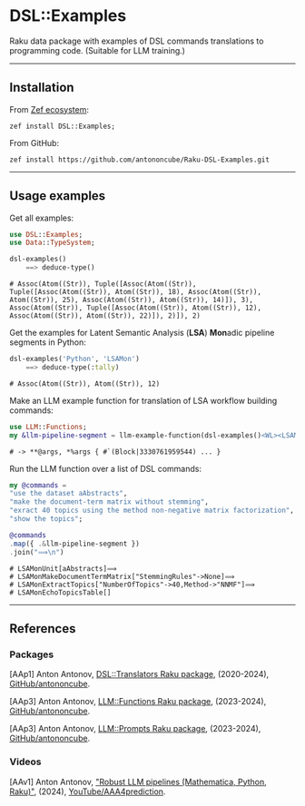 # DSL::Examples

Raku data package with examples of DSL commands translations to programming code. (Suitable for LLM training.)

-----

## Installation

From [Zef ecosystem](https://raku.land):

```
zef install DSL::Examples;
```

From GitHub:

```
zef install https://github.com/antononcube/Raku-DSL-Examples.git
```

-----

## Usage examples

Get all examples:

```raku
use DSL::Examples;
use Data::TypeSystem;

dsl-examples()
    ==> deduce-type()
```
```
# Assoc(Atom((Str)), Tuple([Assoc(Atom((Str)), Tuple([Assoc(Atom((Str)), Atom((Str)), 18), Assoc(Atom((Str)), Atom((Str)), 25), Assoc(Atom((Str)), Atom((Str)), 14)]), 3), Assoc(Atom((Str)), Tuple([Assoc(Atom((Str)), Atom((Str)), 12), Assoc(Atom((Str)), Atom((Str)), 22)]), 2)]), 2)
```

Get the examples for Latent Semantic Analysis (**LSA**) **Mon**adic pipeline segments in Python:

```raku
dsl-examples('Python', 'LSAMon')
    ==> deduce-type(:tally)
```
```
# Assoc(Atom((Str)), Atom((Str)), 12)
```

Make an LLM example function for translation of LSA workflow building commands:

```raku
use LLM::Functions;
my &llm-pipeline-segment = llm-example-function(dsl-examples()<WL><LSAMon>);
```
```
# -> **@args, *%args { #`(Block|3330761959544) ... }
```

Run the LLM function over a list of DSL commands: 

```raku
my @commands = 
"use the dataset aAbstracts",
"make the document-term matrix without stemming",
"exract 40 topics using the method non-negative matrix factorization",
"show the topics";

@commands
.map({ .&llm-pipeline-segment })
.join("⟹\n")
```
```
# LSAMonUnit[aAbstracts]⟹
# LSAMonMakeDocumentTermMatrix["StemmingRules"->None]⟹
# LSAMonExtractTopics["NumberOfTopics"->40,Method->"NNMF"]⟹
# LSAMonEchoTopicsTable[]
```

-----

## References

### Packages

[AAp1] Anton Antonov,
[DSL::Translators Raku package](https://github.com/antononcube/Raku-DSL-Translators),
(2020-2024),
[GitHub/antononcube](https://github.com/antononcube).

[AAp3] Anton Antonov,
[LLM::Functions Raku package](https://github.com/antononcube/Raku-LLM-Functions), 
(2023-2024),
[GitHub/antononcube](https://github.com/antononcube).

[AAp3] Anton Antonov,
[LLM::Prompts Raku package](https://github.com/antononcube/Raku-LLM-Prompts), 
(2023-2024),
[GitHub/antononcube](https://github.com/antononcube).

### Videos

[AAv1] Anton Antonov,
["Robust LLM pipelines (Mathematica, Python, Raku)"](https://youtu.be/QOsVTCQZq_s),
(2024),
[YouTube/AAA4prediction](https://www.youtube.com/@AAA4prediction).